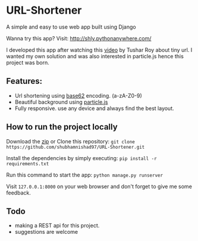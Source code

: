 # URL-Shortener
A simple and easy to use web app built using Django

Wanna try this app? Visit: http://shly.pythonanywhere.com/

I developed this app after watching this [video](https://www.youtube.com/watch?v=fMZMm_0ZhK4) by Tushar Roy about tiny url.
I wanted my own solution and was also interested in particle.js hence this project was born.

## Features:

*   Url shortening using [base62](https://www.kerstner.at/2012/07/shortening-strings-using-base-62-encoding/) encoding.  (a-zA-Z0-9)
*   Beautiful background using [particle.js](http://vincentgarreau.com/particles.js/)
*   Fully responsive. use any device and always find the best layout.

## How to run the project locally
Download the [zip](https://github.com/shubhamnishad97/URL-Shortener/archive/master.zip) or Clone this repository:
`git clone https://github.com/shubhamnishad97/URL-Shortener.git`

Install the dependencies by simply executing:
`pip install -r requirements.txt`

Run this command to start the app:
`python manage.py runserver`

Visit `127.0.0.1:8000` on your web browser and don't forget to give me some feedback.

## Todo

- making a REST api for this project.
- suggestions are welcome
